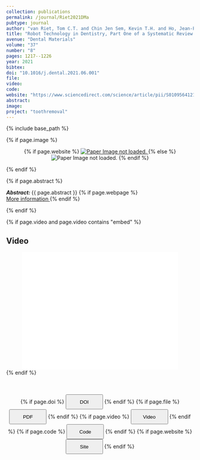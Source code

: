 ```yaml
---
collection: publications
permalink: /journal/Riet2021DMa
pubtype: journal
author: "van Riet, Tom C.T. and Chin Jen Sem, Kevin T.H. and Ho, Jean-Pierre T.F. and Spijker, Rene and Kober, Jens and de Lange, Jan"
title: "Robot Technology in Dentistry, Part One of a Systematic Review: Literature Characteristics"
avenue: "Dental Materials"
volume: "37"
number: "8"
pages: 1217--1226
year: 2021
bibtex: 
doi: "10.1016/j.dental.2021.06.001"
file: 
video: 
code: 
website: "https://www.sciencedirect.com/science/article/pii/S0109564121001810"
abstract: 
image: 
project: "toothremoval"
---
```

{% include base_path %}

{% if page.image %}
<p align="center">
{% if page.website %}
<a href="{{ page.website }}"> <img src="{{  page.image }}" alt="Paper Image not loaded." style="max-height:400px;max-width:400px"/> </a>
{% else %}
<img src="{{  page.image }}" alt="Paper Image not loaded." />
{% endif %}
</p>
{% endif %}

{% if page.abstract %}
<p> <strong> <em> Abstract: </em> </strong> {{ page.abstract }}
    {% if page.webpage %}
        <a href="{{ page.website}}"> <br> More information </a>
    {% endif %}
</p>
{% endif %}


{% if page.video and page.video contains "embed" %}
<h2> Video </h2>
<div align="center">
<iframe width="420" height="315" src="{{ page.video }}" frameborder="0" allowfullscreen ></iframe>
</div>
{% endif %}


<div align="center" style="margin-top: 50px">
{% if page.doi %}
<button name="button" onclick="{{ page.doi }}" style="height:40px;width:100px">DOI</button>
{% endif %}
{% if page.file %}
<button name="button" onclick="{{ page.file }}" style="height:40px;width:100px">PDF</button>
{% endif %}
{% if page.video %}
<button name="button" onclick="{{ page.video }}" style="height:40px;width:100px">Video</button>
{% endif %}
{% if page.code %}
<button name="button" onclick="{{ page.code }}" style="height:40px;width:100px">Code</button>
{% endif %}
{% if page.website %}
<button name="button" onclick="{{ page.website }}" style="height:40px;width:100px">Site</button>
{% endif %}
</div>